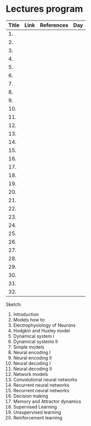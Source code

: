 # Lectures program

| Title | Link | References | Day |
| ------------------ | ------------- | ---------------- | --------------- |
| 1. | | | |
| 2. | | | |
| 3. | | | |
| 4. | | | |
| 5. | | | |
| 6. | | | |
| 7. | | | |
| 8. | | | |
| 9. | | | |
| 10. | | | |
| 11. | | | |
| 12. | | | |
| 13. | | | |
| 14. | | | |
| 15. | | | |
| 16. | | | |
| 17. | | | |
| 18. | | | |
| 19. | | | |
| 20. | | | |
| 21. | | | |
| 22. | | | |
| 23. | | | |
| 24. | | | |
| 25. | | | |
| 26. | | | |
| 27. | | | |
| 28. | | | |
| 29. | | | |
| 30. | | | |
| 31. | | | |
| 32. | | | |

Sketch:
1. Introduction
2. Models how to:  
5. Electrophysiology of Neurons
6. Hodgkin and Huxley model
7. Dynamical system I
8. Dynamical systems II
9. Simple models
10. Neural encoding I
11. Neural encoding II
12. Neural decoding I
13. Neural decoding II
15. Network models
16. Convolutional neural networks
17. Recurrent neural networks
18. Recurrent neural networks
19. Decision making
20. Memory and Attractor dynamics
21. Supervised Learning
22. Unsupervised learning
23. Reinforcement learning
